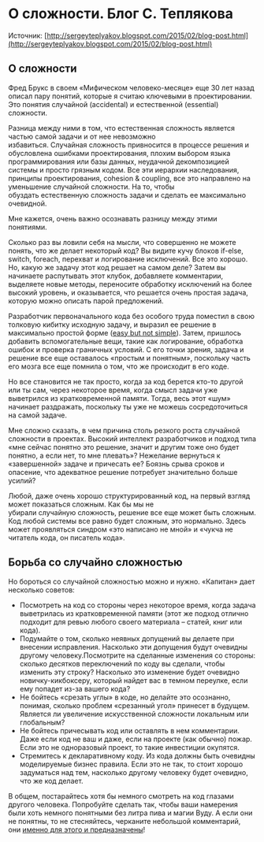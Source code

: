 # О сложности. Блог С. Теплякова

Источник: [http://sergeyteplyakov.blogspot.com/2015/02/blog-post.html](http://sergeyteplyakov.blogspot.com/2015/02/blog-post.html)

## О сложности

Фред Брукс в своем «Мифическом человеко-месяце» еще 30 лет назад описал пару понятий, которые я считаю ключевыми в проектировании. Это понятия случайной (accidental) и естественной (essential) сложности.

Разница между ними в том, что естественная сложность является частью самой задачи и от нее невозможно избавиться. Случайная сложность привносится в процессе решения и обусловлена ошибками проектирования, плохим выбором языка программирования или базы данных, неудачной декомпозицией системы и просто грязным кодом. Все эти иерархии наследования, принципы проектирования, cohesion & coupling, все это направлено на уменьшение случайной сложности. На то, чтобы обуздать естественную сложность задачи и сделать ее максимально очевидной.

Мне кажется, очень важно осознавать разницу между этими понятиями.

Сколько раз вы ловили себя на мысли, что совершенно не можете понять, что же делает некоторый код? Вы видите кучу блоков if-else, switch, foreach, перехват и логирование исключений. Все это хорошо. Но, какую же задачу этот код решает на самом деле? Затем вы начинаете распутывать этот клубок, добавляете комментарии, выделяете новые методы, переносите обработку исключений на более высокий уровень, и оказывается, что решается очень простая задача, которую можно описать парой предложений.

Разработчик первоначального кода без особого труда поместил в свою толковую кибитку исходную задачу, и выразил ее решение в максимально простой форме ([easy but not simple](http://www.infoq.com/presentations/Simple-Made-Easy)). Затем, пришлось добавить вспомогательные вещи, такие как логирование, обработка ошибок и проверка граничных условий. С его точки зрения, задача и решение все еще оставалось «простым и понятным», поскольку часть его мозга все еще помнила о том, что же происходит в его коде.

Но все становится не так просто, когда за код берется кто-то другой или ты сам, через некоторое время, когда смысл задачи уже выветрился из кратковременной памяти. Тогда, весь этот «шум» начинает раздражать, поскольку ты уже не можешь сосредоточиться на самой задаче.

Мне сложно сказать, в чем причина столь резкого роста случайной сложности в проектах. Высокий интеллект разработчиков и подход типа «мне сейчас понятно это решение, значит и другим тоже оно будет понятно, а если нет, то мне плевать»? Нежелание вернуться к «завершенной» задаче и причесать ее? Боязнь срыва сроков и опасение, что адекватное решение потребует значительно больше усилий?

Любой, даже очень хорошо структурированный код, на первый взгляд может показаться сложным. Как бы мы не убирали случайную сложность, решение все еще может быть сложным. Код любой системы все равно будет сложным, это нормально. Здесь может проявляться синдром «это написано не мной» и «чукча не читатель кода, он писатель кода».

## Борьба со случайно сложностью

Но бороться со случайной сложностью можно и нужно. «Капитан» дает несколько советов:

- Посмотреть на код со стороны через некоторое время, когда задача выветрилась из кратковременной памяти (этот же подход отлично подходит для ревью любого своего материала – статей, книг или кода).
- Подумайте о том, сколько неявных допущений вы делаете при внесении исправления. Насколько эти допущения будут очевидны другому человеку.Посмотрите на сделанные изменения со стороны: сколько десятков переключений по коду вы сделали, чтобы изменить эту строку? Насколько это изменение будет очевидно новичку-кикбоксеру, который найдет вас в темном переулке, если ему попадет из-за вашего кода?
- Не бойтесь «срезать углы» в коде, но делайте это осознанно, понимая, сколько проблем «срезанный угол» принесет в будущем. Является ли увеличение искусственной сложности локальным или глобальным?
- Не бойтесь причесывать код или оставлять в нем комментарии. Даже если код не ваш и даже, если на проекте (как обычно) пожар. Если это не одноразовый проект, то такие инвестиции окупятся.
- Стремитесь к декларативному коду. Из кода должны быть очевидны моделируемые бизнес правила. Если это не так, то стоит хорошо задуматься над тем, насколько другому человеку будет очевидно, что же код делает.

В общем, постарайтесь хотя бы немного смотреть на код глазами другого человека. Попробуйте сделать так, чтобы ваши намерения были хоть немного понятными без литра пива и магии Вуду. А если они не понятны, то не стесняйтесь, черканите небольшой комментарий, они [именно для этого и предназначены](http://sergeyteplyakov.blogspot.com/2013/05/blog-post_20.html)!

